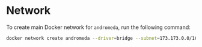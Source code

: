 # Network
To create main Docker network for `andromeda`, run the following command:

```bash
docker network create andromeda --driver=bridge --subnet=173.173.0.0/16 --gateway=173.173.0.1
```
